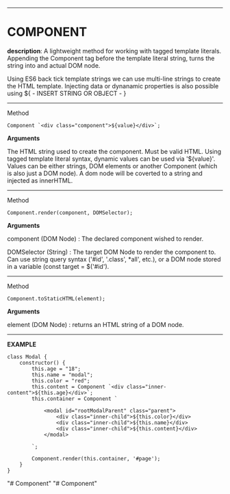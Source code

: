 ******************************************** 
# COMPONENT

**description**: A lightweight method for working with tagged template literals. Appending the Component tag before the template literal string, turns the string into and actual DOM node.

Using ES6 back tick template strings we can use multi-line strings to create the HTML template. Injecting data or dynanamic properties is also possible using ${ - INSERT STRING OR OBJECT - }

********************************************
Method

	Component `<div class="component">${value}</div>`;

**Arguments**

The HTML string used to create the component. Must be valid HTML. Using tagged template literal syntax, dynamic values can be used via '${value}'. Values can be either strings, DOM elements or another Component (which is also just a DOM node). A dom node will be coverted to a string and injected as innerHTML.


********************************************
Method

	Component.render(component, DOMSelector);

**Arguments**

component (DOM Node) :
The declared component wished to render.

DOMSelector (String) :
The target DOM Node to render the component to. Can use string query syntax ('#id', '.class', *all', etc.), or a DOM node stored in a variable (const target = $('#id'). 

********************************************
Method

	Component.toStaticHTML(element);

**Arguments**

element (DOM Node) :
returns an HTML string of a DOM node.

********************************************

**EXAMPLE**

 	class Modal {
		constructor() {
			this.age = "18";
			this.name = "modal";
			this.color = "red";
			this.content = Component `<div class="inner-content">${this.age}</div>`;
			this.container = Component `
	
				<modal id="rootModalParent" class="parent">
					<div class="inner-child">${this.color}</div>
					<div class="inner-child">${this.name}</div>
					<div class="inner-child">${this.content}</div>
				</modal>
	
			`;
	
			Component.render(this.container, '#page');
		}
	}
"# Component" 
"# Component" 
